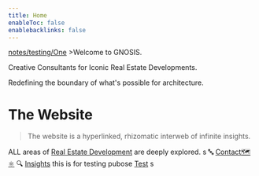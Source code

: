 ```yaml
---
title: Home
enableToc: false
enablebacklinks: false
---
```


[notes/testing/One](notes\testing\One.md)
\>Welcome to GNOSIS.

Creative Consultants for Iconic Real Estate Developments.

Redefining the boundary of what's possible for architecture.

# The Website

 > 
 > The website is a hyperlinked, rhizomatic interweb of infinite insights.

ALL areas of [Real Estate Development](notes\Real%20Estate%20Development.md) are deeply explored.
s
🔤
[Contact🗺️⚛️](notes\Gnosis\Contact%F0%9F%97%BA%EF%B8%8F%E2%9A%9B%EF%B8%8F.md)
🔍 [Insights](notes\Gnosis\Insights.md)
this is for testing pubose
[Test](notes\Test.md)
s
